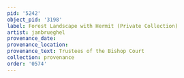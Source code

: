 ```yaml
---
pid: '5242'
object_pid: '3198'
label: Forest Landscape with Hermit (Private Collection)
artist: janbrueghel
provenance_date:
provenance_location:
provenance_text: Trustees of the Bishop Court
collection: provenance
order: '0574'
---
```

